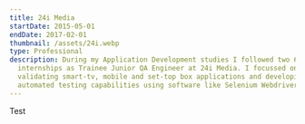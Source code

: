 ```yaml
---
title: 24i Media
startDate: 2015-05-01
endDate: 2017-02-01
thumbnail: /assets/24i.webp
type: Professional
description: During my Application Development studies I followed two 6 month
  internships as Trainee Junior QA Engineer at 24i Media. I focussed on
  validating smart-tv, mobile and set-top box applications and developing
  automated testing capabilities using software like Selenium Webdriver.
---
```

Test
